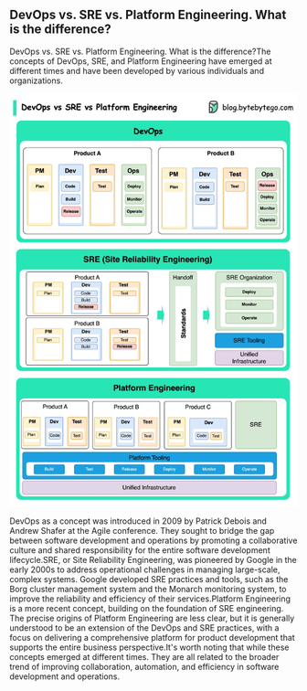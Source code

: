 ## DevOps vs. SRE vs. Platform Engineering. What is the difference?
DevOps vs. SRE vs. Platform Engineering. What is the difference?The concepts of DevOps, SRE, and Platform Engineering have emerged at different times and have been developed by various individuals and organizations.<p>
  <img src="../images/devops-sre-platform.jpg" />
</p>
DevOps as a concept was introduced in 2009 by Patrick Debois and Andrew Shafer at the Agile conference. They sought to bridge the gap between software development and operations by promoting a collaborative culture and shared responsibility for the entire software development lifecycle.SRE, or Site Reliability Engineering, was pioneered by Google in the early 2000s to address operational challenges in managing large-scale, complex systems. Google developed SRE practices and tools, such as the Borg cluster management system and the Monarch monitoring system, to improve the reliability and efficiency of their services.Platform Engineering is a more recent concept, building on the foundation of SRE engineering. The precise origins of Platform Engineering are less clear, but it is generally understood to be an extension of the DevOps and SRE practices, with a focus on delivering a comprehensive platform for product development that supports the entire business perspective.It's worth noting that while these concepts emerged at different times. They are all related to the broader trend of improving collaboration, automation, and efficiency in software development and operations.